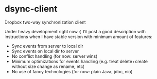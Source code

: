 # dsync-client
Dropbox two-way synchronization client

Under heavy development right now :) I'll post a good description with instructions when I have stable version with minimum amount of features:
* Sync events from server to local dir
* Sync events on local dir to server
* No conflict handling (for now: server wins)
* Minimum optimizations for events handling (e.g. treat delete+create without size change as rename, etc)
* No use of fancy technologies (for now: plain Java, jdbc, nio)
